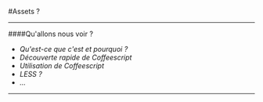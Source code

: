 #Assets ?

___
####Qu'allons nous voir ?

- *Qu'est-ce que c'est et pourquoi ?*
- *Découverte rapide de Coffeescript*
- *Utilisation de Coffeescript*
- *LESS ?*
- *...*

___

